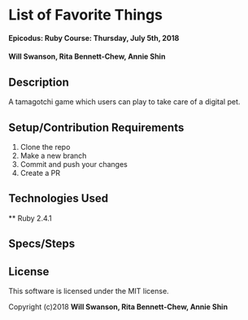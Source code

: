 # List of Favorite Things

#### Epicodus: Ruby Course: Thursday, July 5th, 2018

#### Will Swanson, Rita Bennett-Chew, Annie Shin

## Description

A tamagotchi game which users can play to take care of a digital pet.

## Setup/Contribution Requirements

1. Clone the repo
1. Make a new branch
1. Commit and push your changes
1. Create a PR

## Technologies Used

** Ruby 2.4.1

## Specs/Steps


## License

This software is licensed under the MIT license.

Copyright (c)2018 **Will Swanson, Rita Bennett-Chew, Annie Shin**
